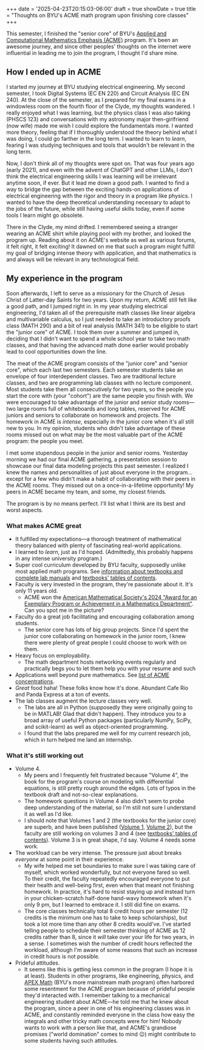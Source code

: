+++
date = '2025-04-23T20:15:03-06:00'
draft = true
showDate = true
title = "Thoughts on BYU's ACME math program upon finishing core classes"
+++

<!--
Outline
- I did it
- Why I joined
- What I expected
- What I got
- Pros and cons
-->

This semester, I finished the "senior core" of BYU's [Applied and Computational Mathematics Emphasis (ACME)](https://acme.byu.edu/) program. It's been an awesome journey, and since other peoples' thoughts on the internet were influential in leading me to join the program, I thought I'd share mine.

## How I ended up in ACME
I started my journey at BYU studying electrical engineering. My second semester, I took Digital Systems (EC EN 220) and Circuit Analysis (EC EN 240). At the close of the semester, as I prepared for my final exams in a windowless room on the fourth floor of the Clyde, my thoughts wandered. I really enjoyed what I was learning, but the physics class I was also taking (PHSCS 123) and conversations with my astronomy major then-girlfriend (now wife) made me wish I could explore the fundamentals more. I wanted more theory, feeling that if I thoroughly understood the theory behind what I was doing, I could go farther in the long term. I wanted to learn to *learn*, fearing I was studying techniques and tools that wouldn't be relevant in the long term.

Now, I don't think all of my thoughts were spot on. That was four years ago (early 2021), and even with the advent of ChatGPT and other LLMs, I don't think the electrical engineering skills I was learning will be irrelevant anytime soon, if ever. But it lead me down a good path. I wanted to find a way to bridge the gap between the exciting hands-on applications of electrical engineering with the rigor and theory in a program like physics. I wanted to have the deep theoretical understanding necessary to adapt to the jobs of the future, while still having useful skills today, even if some tools I learn might go obsolete.

There in the Clyde, my mind drifted. I remembered seeing a stranger wearing an ACME shirt while playing pool with my brother, and looked the program up. Reading about it on ACME's website as well as various forums, it felt right, it felt exciting! It dawned on me that such a program might fulfill my goal of bridging intense theory with application, and that mathematics is and always will be relevant in any technological field.

## My experience in the program
Soon afterwards, I left to serve as a missionary for the Church of Jesus Christ of Latter-day Saints for two years. Upon my return, ACME still felt like a good path, and I jumped right in. In my year studying electrical engineering, I'd taken all of the prerequisite math classes like linear algebra and multivariable calculus, so I just needed to take an introductory proofs class (MATH 290) and a bit of real analysis (MATH 341) to be eligible to start the "junior core" of ACME. I took them over a summer and jumped in, deciding that I didn't want to spend a whole school year to take two math classes, and that having the advanced math done earlier would probably lead to cool opportunities down the line.

The meat of the ACME program consists of the "junior core" and "senior core", which each last two semesters. Each semester students take an envelope of four interdependent classes. Two are traditional lecture classes, and two are programming lab classes with no lecture component. Most students take them all consecutively for two years, so the people you start the core with (your "cohort") are the same people you finish with. We were encouraged to take advantage of the junior and senior study rooms&mdash;two large rooms full of whiteboards and long tables, reserved for ACME juniors and seniors to collaborate on homework and projects. The homework in ACME is *intense*, especially in the junior core when it's all still new to you. In my opinion, students who didn't take advantage of these rooms missed out on what may be the most valuable part of the ACME program: the people you meet. 

I met some stupendous people in the junior and senior rooms. Yesterday morning we had our final ACME gathering, a presentation session to showcase our final data modeling projects this past semester. I realized I knew the names and personalities of just about everyone in the program... except for a few who didn't make a habit of collaborating with their peers in the ACME rooms. They missed out on a once-in-a-lifetime opportunity! My peers in ACME became my team, and some, my closest friends.

The program is by no means perfect. I'll list what I think are its best and worst aspects.

### What makes ACME great
- It fulfilled my expectations&mdash;a thorough treatment of mathematical theory balanced with plenty of fascinating real-world applications.
- I learned to *learn*, just as I'd hoped. (Admittedly, this probably happens in any intense university program.)
- Super cool curriculum developed by BYU faculty, supposedly unlike most applied math programs. See [information about textbooks and complete lab manuals](https://foundations-of-applied-mathematics.github.io/) and [textbooks' tables of contents](https://acme.byu.edu/textbooks-and-lab-materials).
- Faculty is very invested in the program, they're passionate about it. It's only 11 years old.
  - ACME won the [American Mathematical Society's 2024 "Award for an Exemplary Program or Achievement in a Mathematics Department"](https://www.ams.org/news?news_id=7244). Can you spot me in the picture?
- Faculty do a great job facilitating and encouraging collaboration among students. 
  - The senior core has lots of big group projects. Since I'd spent the junior core collaborating on homework in the junior room, I knew there were plenty of great people I could choose to work with on them.
- Heavy focus on employability. 
  - The math department hosts networking events regularly and practically begs you to let them help you with your resume and such
- Applications well beyond pure mathematics. See [list of ACME concentrations](https://acme.byu.edu/concentrations-in-acme).
- *Great* food haha! These folks know how it's done. Abundant Cafe Rio and Panda Express at a ton of events.
- The lab classes augment the lecture classes very well. 
  - The labs are all in Python (supposedly they were originally going to be in MATLAB! Glad that didn't happen). They introduce you to a broad array of useful Python packages (particularly NumPy, SciPy, and scikit-learn) as well as object-oriented programming. 
  - I found that the labs prepared me well for my current research job, which in turn helped me land an internship.

### What it's still working out
- Volume 4.
  - My peers and I frequently felt frustrated because "Volume 4", the book for the program's course on modeling with differential equations, is still pretty rough around the edges. Lots of typos in the textbook draft and not-so-clear explanations.
  - The homework questions in Volume 4 also didn't seem to probe deep understanding of the material, so I'm still not sure I understand it as well as I'd like.
  - I should note that Volumes 1 and 2 (the textbooks for the junior core) are superb, and have been published ([Volume 1](https://epubs.siam.org/doi/book/10.1137/1.9781611974904), [Volume 2](https://epubs.siam.org/doi/book/10.1137/1.9781611976069)), but the faculty are still working on volumes 3 and 4 (see [textbooks' tables of contents](https://acme.byu.edu/textbooks-and-lab-materials)). Volume 3 is in great shape, I'd say. Volume 4 needs some work.
- The workload can be very intense. The pressure just about breaks *everyone* at some point in their experience.
  - My wife helped me set boundaries to make sure I was taking care of myself, which worked wonderfully, but not everyone fared so well. To their credit, the faculty repeatedly encouraged everyone to put their health and well-being first, even when that meant not finishing homework. In practice, it's hard to resist staying up and instead turn in your chicken-scratch half-done hand-wavy homework when it's only 9 pm, but I learned to embrace it. I still did fine on exams.
  - The core classes technically total 8 credit hours per semester (12 credits is the minimum one has to take to keep scholarships), but took a lot more time than any other 8 credits would've. I've started telling people to schedule their semester thinking of ACME as 12 credits rather than 8, since it *will* take over your life for two years, in a sense. I sometimes wish the number of credit hours reflected the workload, although I'm aware of some reasons that such an increase in credit hours is not possible.
- Prideful attitudes.
  - It seems like this is getting less common in the program (I hope it is at least). Students in other programs, like engineering, physics, and [APEX Math](https://apex.byu.edu/what-is-apex) (BYU's more mainstream math program) often harbored some resentment for the ACME program because of prideful people they'd interacted with. I remember talking to a mechanical engineering student about ACME&mdash;he told me that he knew about the program, since a peer in one of his engineering classes was in ACME, and constantly reminded everyone in the class how easy the integrals and other tricky math concepts were for him! Nobody wants to work with a person like that, and ACME's grandiose promises ("world domination" comes to mind 😉) might contribute to some students having such attitudes.

<!-- A note: comparison almost ruined me. All the people who make it through ACME are stellar students. Growing up, I found that I was quick at math. I got used to being at the top of my class, and I aced math and physics exams with little real effort. In ACME, for the first time, I found myself in a community where I was entirely mediocre. I saw dozens of people all around me who seemed to understand things much faster than I could, and it was easy to want to compare myself to them. It's not worth it. There will always be people who are smarter than you in a program like this one. Although I wasn't "the best", I learned *so much*!
 -->
